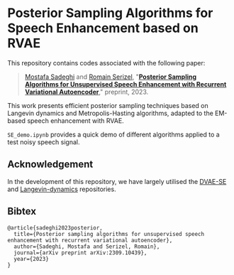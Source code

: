 # Posterior Sampling Algorithms for Speech Enhancement based on RVAE

This repository contains codes associated with the following paper:

> [Mostafa Sadeghi](https://msaadeghii.github.io/) and [Romain Serizel](https://members.loria.fr/RSerizel/), "[**Posterior Sampling Algorithms for Unsupervised Speech Enhancement with Recurrent Variational Autoencoder**](https://arxiv.org/abs/2309.10439),"  preprint, 2023.

This work presents efficient posterior sampling techniques based on Langevin dynamics and Metropolis-Hasting algorithms, adapted to the EM-based speech enhancement with RVAE.

`SE_demo.ipynb` provides a quick demo of different algorithms applied to a test noisy speech signal.

## Acknowledgement

In the development of this repository, we have largely utilised the [DVAE-SE](https://github.com/XiaoyuBIE1994/DVAE_SE) and [Langevin-dynamics](https://github.com/alisiahkoohi/Langevin-dynamics) repositories.

## Bibtex

```
@article{sadeghi2023posterior,
  title={Posterior sampling algorithms for unsupervised speech enhancement with recurrent variational autoencoder},
  author={Sadeghi, Mostafa and Serizel, Romain},
  journal={arXiv preprint arXiv:2309.10439},
  year={2023}
}

```
